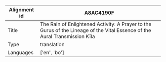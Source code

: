 |Alignment id | A8AC4190F
| --- | --- 
|Title | The Rain of Enlightened Activity: A Prayer to the Gurus of the Lineage of the Vital Essence of the Aural Transmission Kīla 
|Type | translation
|Languages | ['en', 'bo']